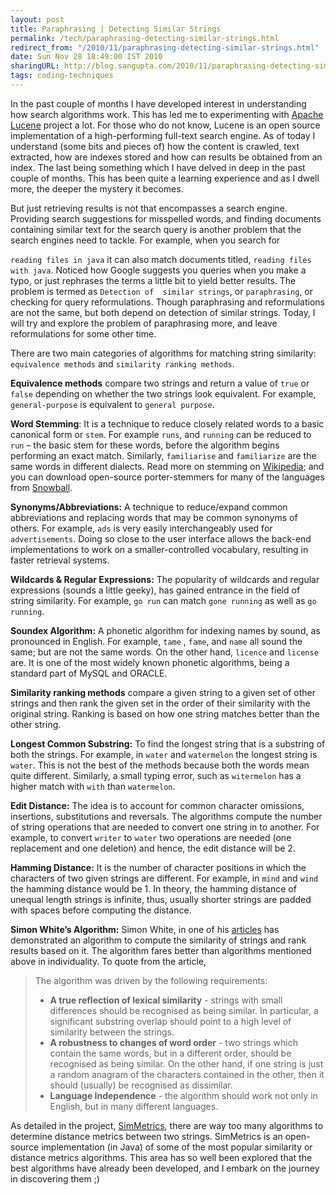 ```yaml
---
layout: post
title: Paraphrasing | Detecting Similar Strings
permalink: /tech/paraphrasing-detecting-similar-strings.html
redirect_from: "/2010/11/paraphrasing-detecting-similar-strings.html"
date: Sun Nov 28 18:49:00 IST 2010
sharingURL: http://blog.sangupta.com/2010/11/paraphrasing-detecting-similar-strings.html
tags: coding-techniques
---
```


In the past couple of months I have developed interest in understanding how search 
algorithms work. This has led me to experimenting with 
<a href="http://lucene.apache.org">Apache Lucene</a> project a lot. For those who 
do not know, Lucene is an open source implementation of a high-performing full-text 
search engine. As of today I understand (some bits and pieces of) how the content is 
crawled, text extracted, how are indexes stored and how can results be obtained from 
an index. The last being something which I have delved in deep in the past couple of 
months. This has been quite a learning experience and as I dwell more, the deeper the 
mystery it becomes.

But just retrieving results is not that encompasses a search engine. Providing search 
suggestions for misspelled words, and finding documents containing similar text for 
the search query is another problem that the search engines need to tackle. For example, 
when you search for 

`reading files in java` it can also match documents titled, `reading files with java`. 
Noticed how Google suggests you queries when you make a typo, or just rephrases the 
terms a little bit to yield better results. The problem is termed as `Detection of 
similar strings`, or `paraphrasing`, or checking for query reformulations. Though 
paraphrasing and reformulations are not the same, but both depend on detection of 
similar strings. Today, I will try and explore the problem of paraphrasing more, and 
leave reformulations for some other time.

There are two main categories of algorithms for matching string similarity: 
`equivalence methods` and `similarity ranking methods`.

**Equivalence methods** compare two strings and return a value of 
`true` or `false` depending on whether the two strings look equivalent. For example, 
`general-purpose` is equivalent to `general purpose`.

**Word Stemming**: It is a technique to reduce closely related words to a basic canonical form or 
`stem`. For example `runs`, and `running` can be reduced to `run` – the basic stem for these words, 
before the algorithm begins performing an exact match. Similarly, `familiarise` and `familiarize` 
are the same words in different dialects. Read more on stemming on 
<a href="http://en.wikipedia.org/wiki/Stemming">Wikipedia</a>; and you can download open-source 
porter-stemmers for many of the languages from 
<a href="http://snowball.tartarus.org/">Snowball</a>.

**Synonyms/Abbreviations:** A technique to reduce/expand common abbreviations and replacing
words that may be common synonyms of others. For example, `ads` is very easily interchangeably 
used for `advertisements`. Doing so close to the user interface allows the back-end 
implementations to work on a smaller-controlled vocabulary, resulting in faster retrieval 
systems.

**Wildcards & Regular Expressions:** The popularity of wildcards and regular expressions 
(sounds a little geeky), has gained entrance in the field of string similarity. For 
example, `go run` can match `gone running` as well as `go running`.

**Soundex Algorithm:** A phonetic algorithm for indexing names by sound, as pronounced in English. For example, `tame`
, `fame`, and `name` all sound the same; but are not the same words. On the other hand, 
`licence` and `license` are. It is one of the most widely known phonetic algorithms, being a standard part of MySQL and ORACLE.

**Similarity ranking methods** compare a given string to a given set of other strings and
then rank the given set in the order of their similarity with the original string. Ranking 
is based on how one string matches better than the other string.

**Longest Common Substring:** To find the longest string that is a substring of both the strings. For 
example, in `water` and `watermelon` the longest string is `water`. This is not the best of the methods 
because both the words mean quite different. Similarly, a small typing error, such as 
`witermelon` has a higher match with `with` than `watermelon`.

**Edit Distance:** The idea is to account for common character omissions, insertions, substitutions 
and reversals. The algorithms compute the number of string operations that are needed to convert one 
string in to another. For example, to convert `writer` to `water` two operations are needed (one 
replacement and one deletion) and hence, the edit distance will be 2.

**Hamming Distance:** It is the number of character positions in which the characters of two given 
strings are different. For example, in `mind` and `wind` the hamming distance would be 1. In theory, 
the hamming distance of unequal length strings is infinite, thus, usually shorter strings are padded 
with spaces before computing the distance.

**Simon White’s Algorithm:** Simon White, in one of his 
<a href="http://www.catalysoft.com/articles/StrikeAMatch.html">articles</a> has demonstrated an algorithm 
to compute the similarity of strings and rank results based on it. The algorithm fares better than 
algorithms mentioned above in individuality. To quote from the article,

>    The algorithm was driven by the following requirements:
>    
>    * **A true reflection of lexical similarity** - strings with small differences should be recognised as being similar. In particular, a significant substring overlap should point to a high level of similarity between the strings.
>	 * **A robustness to changes of word order** - two strings which contain the same words, but in a different order, should be recognised as being similar. On the other hand, if one string is just a random anagram of the characters contained in the other, then it should (usually) be recognised as dissimilar.
>    * **Language Independence** - the algorithm should work not only in English, but in many different languages.

As detailed in the project, 
<a href="http://staffwww.dcs.shef.ac.uk/people/S.Chapman/simmetrics.html">SimMetrics</a>, there 
are way too many algorithms to determine distance metrics between two strings. SimMetrics is an 
open-source implementation (in Java) of some of the most popular similarity or distance metrics 
algorithms. This area has so well been explored that the best algorithms have already been 
developed, and I embark on the journey in discovering them ;)
